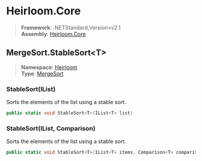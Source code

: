 # Heirloom.Core

> **Framework**: .NETStandard,Version=v2.1  
> **Assembly**: [Heirloom.Core][0]  

## MergeSort.StableSort\<T>

> **Namespace**: [Heirloom][0]  
> **Type**: [MergeSort][1]  

### StableSort<T>(IList<T>)

Sorts the elements of the list using a stable sort.

```cs
public static void StableSort<T>(IList<T> list)
```

### StableSort<T>(IList<T>, Comparison<T>)

Sorts the elements of the list using a stable sort.

```cs
public static void StableSort<T>(IList<T> items, Comparison<T> comparison)
```

[0]: ../Heirloom.Core.md
[1]: Heirloom.MergeSort.md
